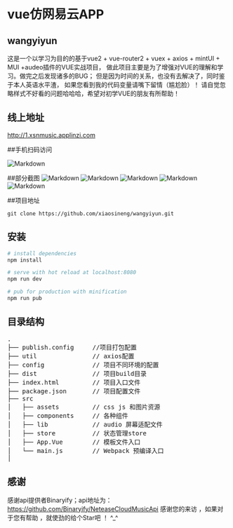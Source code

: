 # vue仿网易云APP

## wangyiyun


这是一个以学习为目的的基于vue2 + vue-router2 + vuex + axios + mintUI + MUI +audeo插件的VUE实战项目，
做此项目主要是为了增强对VUE的理解和学习。做完之后发现诸多的BUG；
但是因为时间的关系，也没有去解决了，同时鉴于本人英语水平渣，
如果您看到我的代码变量请嘴下留情（尴尬脸）！
请自觉忽略样式不好看的问题哈哈哈，希望对初学VUE的朋友有所帮助！

## 线上地址
http://1.xsnmusic.applinzi.com

##手机扫码访问

![Markdown](./src/assets/img/mobile.png)

##部分截图
![Markdown](./src/assets/img/pub_1.png)
![Markdown](./src/assets/img/pub_2.png)
![Markdown](./src/assets/img/pub_3.png)
![Markdown](./src/assets/img/pub_4.png)
![Markdown](./src/assets/img/pub_5.png)

##项目地址

```shell
git clone https://github.com/xiaosineng/wangyiyun.git
```
## 安装

``` bash
# install dependencies
npm install

# serve with hot reload at localhost:8080
npm run dev

# pub for production with minification
npm run pub
```

## 目录结构

<pre>
.
├── publish.config     //项目打包配置         
├── util               // axios配置
├── config             // 项目不同环境的配置
├── dist               // 项目build目录
├── index.html         // 项目入口文件
├── package.json       // 项目配置文件
├── src
│   ├── assets         // css js 和图片资源
│   ├── components     // 各种组件
│   ├── lib            // audio 屏幕适配文件
│   ├── store	       // 状态管理store
│   ├── App.Vue        // 模板文件入口
│   └── main.js        // Webpack 预编译入口
│	
</pre>

## 感谢
感谢api提供者Binaryify；api地址为：https://github.com/Binaryify/NeteaseCloudMusicApi
感谢您的来访 ，如果对于您有帮助 ，就使劲的给个Star吧 ！ ^_^
